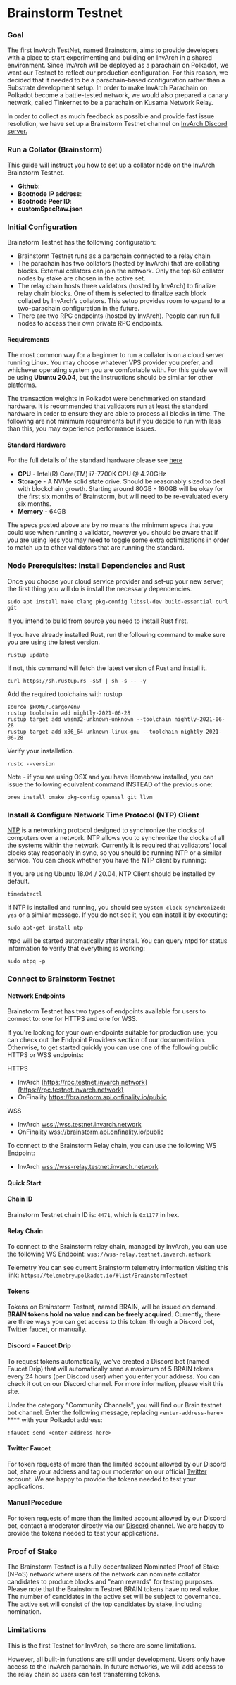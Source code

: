 # Brainstorm Testnet

### Goal

The first InvArch TestNet, named Brainstorm, aims to provide developers with a place to start experimenting and building on InvArch in a shared environment. Since InvArch will be deployed as a parachain on Polkadot, we want our Testnet to reflect our production configuration. For this reason, we decided that it needed to be a parachain-based configuration rather than a Substrate development setup. In order to make InvArch Parachain on Polkadot become a battle-tested network, we would also prepared a canary network, called Tinkernet to be a parachain on Kusama Network Relay.&#x20;

In order to collect as much feedback as possible and provide fast issue resolution, we have set up a Brainstorm Testnet channel on [InvArch Discord server.](https://discord.com/invite/invarch)

### Run a Collator (Brainstorm)

This guide will instruct you how to set up a collator node on the InvArch Brainstorm Testnet.

* **Github**:
* **Bootnode IP address**:
* **Bootnode Peer ID**:
* **customSpecRaw.json**

### Initial Configuration

Brainstorm Testnet has the following configuration:

* Brainstorm Testnet runs as a parachain connected to a relay chain
* The parachain has two collators (hosted by InvArch) that are collating blocks. External collators can join the network. Only the top 60 collator nodes by stake are chosen in the active set.
* The relay chain hosts three validators (hosted by InvArch) to finalize relay chain blocks. One of them is selected to finalize each block collated by InvArch’s collators. This setup provides room to expand to a two-parachain configuration in the future.
* There are two RPC endpoints (hosted by InvArch). People can run full nodes to access their own private RPC endpoints.

#### Requirements

The most common way for a beginner to run a collator is on a cloud server running Linux. You may choose whatever VPS provider you prefer, and whichever operating system you are comfortable with. For this guide we will be using **Ubuntu 20.04**, but the instructions should be similar for other platforms.

The transaction weights in Polkadot were benchmarked on standard hardware. It is recommended that validators run at least the standard hardware in order to ensure they are able to process all blocks in time. The following are not minimum requirements but if you decide to run with less than this, you may experience performance issues.

#### Standard Hardware

For the full details of the standard hardware please see [here](https://github.com/paritytech/substrate/pull/5848)

* **CPU** - Intel(R) Core(TM) i7-7700K CPU @ 4.20GHz
* **Storage** - A NVMe solid state drive. Should be reasonably sized to deal with blockchain growth. Starting around 80GB - 160GB will be okay for the first six months of Brainstorm, but will need to be re-evaluated every six months.
* **Memory** - 64GB

The specs posted above are by no means the minimum specs that you could use when running a validator, however you should be aware that if you are using less you may need to toggle some extra optimizations in order to match up to other validators that are running the standard.

### Node Prerequisites: Install Dependencies and Rust

Once you choose your cloud service provider and set-up your new server, the first thing you will do is install the necessary dependencies.

```
sudo apt install make clang pkg-config libssl-dev build-essential curl git
```

If you intend to build from source you need to install Rust first.

If you have already installed Rust, run the following command to make sure you are using the latest version.

```
rustup update
```

If not, this command will fetch the latest version of Rust and install it.

```
curl https://sh.rustup.rs -sSf | sh -s -- -y
```

Add the required toolchains with rustup

```
source $HOME/.cargo/env
rustup toolchain add nightly-2021-06-28
rustup target add wasm32-unknown-unknown --toolchain nightly-2021-06-28
rustup target add x86_64-unknown-linux-gnu --toolchain nightly-2021-06-28
```

Verify your installation.

```
rustc --version
```

Note - if you are using OSX and you have Homebrew installed, you can issue the following equivalent command INSTEAD of the previous one:

```
brew install cmake pkg-config openssl git llvm
```

### Install & Configure Network Time Protocol (NTP) Client

[NTP](https://en.wikipedia.org/wiki/Network\_Time\_Protocol) is a networking protocol designed to synchronize the clocks of computers over a network. NTP allows you to synchronize the clocks of all the systems within the network. Currently it is required that validators' local clocks stay reasonably in sync, so you should be running NTP or a similar service. You can check whether you have the NTP client by running:

If you are using Ubuntu 18.04 / 20.04, NTP Client should be installed by default.

```
timedatectl
```

If NTP is installed and running, you should see `System clock synchronized: yes` or a similar message. If you do not see it, you can install it by executing:

```
sudo apt-get install ntp
```

ntpd will be started automatically after install. You can query ntpd for status information to verify that everything is working:

```
sudo ntpq -p
```

### Connect to Brainstorm Testnet

#### Network Endpoints

Brainstorm Testnet has two types of endpoints available for users to connect to: one for HTTPS and one for WSS.

If you're looking for your own endpoints suitable for production use, you can check out the Endpoint Providers section of our documentation. Otherwise, to get started quickly you can use one of the following public HTTPS or WSS endpoints:

HTTPS

* InvArch [https://rpc.testnet.invarch.network](https://rpc.testnet.invarch.network)
* OnFinality [https://brainstorm.api.onfinality.io/public ](https://brainstorm.api.onfinality.io/public)

WSS

* InvArch [wss://wss.testnet.invarch.network](wss://wss.testnet.invarch.network)
* OnFinality [wss://brainstorm.api.onfinality.io/public](wss://brainstorm.api.onfinality.io/public)

To connect to the Brainstorm Relay chain, you can use the following WS Endpoint:

* InvArch [wss://wss-relay.testnet.invarch.network](wss://wss-relay.testnet.invarch.network)

#### Quick Start

#### Chain ID

Brainstorm Testnet chain ID is: `4471`, which is `0x1177` in hex.

#### Relay Chain

To connect to the Brainstorm relay chain, managed by InvArch, you can use the following WS Endpoint: `wss://wss-relay.testnet.invarch.network`

Telemetry You can see current Brainstorm telemetry information visiting this link: `https://telemetry.polkadot.io/#list/BrainstormTestnet`

#### Tokens

Tokens on Brainstorm Testnet, named BRAIN, will be issued on demand. **BRAIN tokens hold no value and can be freely acquired**. Currently, there are three ways you can get access to this token: through a Discord bot, Twitter faucet, or manually.

#### Discord - Faucet Drip

To request tokens automatically, we've created a Discord bot (named Faucet Drip) that will automatically send a maximum of 5 BRAIN tokens every 24 hours (per Discord user) when you enter your address. You can check it out on our Discord channel. For more information, please visit this site.

Under the category "Community Channels", you will find our Brain testnet bot channel. Enter the following message, replacing `<enter-address-here>` \*\*\*\* with your Polkadot address:

`!faucet send <enter-address-here>`

#### Twitter Faucet

For token requests of more than the limited account allowed by our Discord bot, share your address and tag our moderator on our official [Twitter](https://twitter.com/InvArchNetwork) account. We are happy to provide the tokens needed to test your applications.

#### Manual Procedure

For token requests of more than the limited account allowed by our Discord bot, contact a moderator directly via our [Discord](https://discord.com/invite/invarch) channel. We are happy to provide the tokens needed to test your applications.

### Proof of Stake

The Brainstorm Testnet is a fully decentralized Nominated Proof of Stake (NPoS) network where users of the network can nominate collator candidates to produce blocks and "earn rewards" for testing purposes. Please note that the Brainstorm Testnet BRAIN tokens have no real value. The number of candidates in the active set will be subject to governance. The active set will consist of the top candidates by stake, including nomination.

### Limitations

This is the first Testnet for InvArch, so there are some limitations.

However, all built-in functions are still under development. Users only have access to the InvArch parachain. In future networks, we will add access to the relay chain so users can test transferring tokens.
